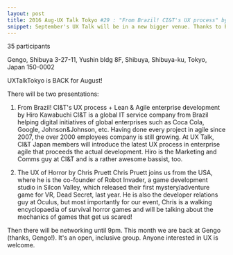 ```yaml
---
layout: post
title: 2016 Aug-UX Talk Tokyo #29 : "From Brazil! CI&T's UX process" by Hiro Kawabuchi & "The UX of Horror" by Chris Pruett
snippet: September's UX Talk will be in a new bigger venue. Thanks to Pivotal for agreeing to host the ...
---
```

35 participants

Gengo, Shibuya 3-27-11, Yushin bldg 8F, Shibuya, Shibuya-ku, Tokyo, Japan 150-0002

UXTalkTokyo is BACK for August!

There will be two presentations:
1) From Brazil! CI&T's UX process + Lean & Agile enterprise development by Hiro Kawabuchi
CI&T is a global IT service company from Brazil helping digital initiatives of global enterprises such as Coca Cola, Google, Johnson&Johnson, etc. Having done every project in agile since 2007, the over 2000 employees company is still growing. At UX Talk, CI&T Japan members will introduce the latest UX process in enterprise agile that proceeds the actual development. Hiro is the Marketing and Comms guy at CI&T and is a rather awesome bassist, too.

2) The UX of Horror by Chris Pruett
Chris Pruett joins us from the USA, where he is the co-founder of Robot Invader, a game development studio in Silcon Valley, which released their first mystery/adventure game for VR, Dead Secret, last year. He is also the developer relations guy at Oculus, but most importantly for our event, Chris is a walking encyclopaedia of survival horror games and will be talking about the mechanics of games that get us scared!

Then there will be networking until 9pm. This month we are back at Gengo (thanks, Gengo!). It's an open, inclusive group. Anyone interested in UX is welcome.

